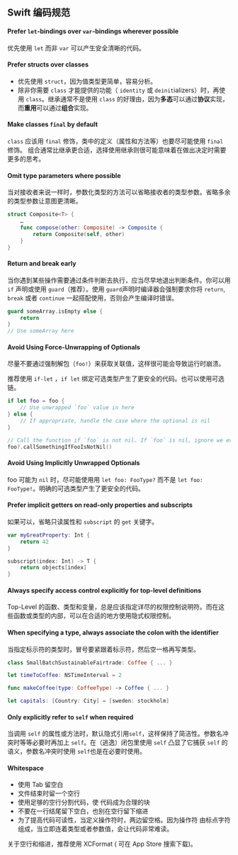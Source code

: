 ## Swift 编码规范

#### Prefer `let`-bindings over `var`-bindings wherever possible

优先使用 `let` 而非 `var` 可以产生安全清晰的代码。



#### Prefer structs over classes

- 优先使用 `struct`，因为值类型更简单，容易分析。
- 除非你需要 `class` 才能提供的功能（ `identity` 或 `deinit`ializers）时，再使用 `class`。继承通常不是使用 `class` 的好理由，因为**多态**可以通过**协议**实现，而**重用**可以通过**组合**实现。



#### Make classes `final` by default

`class` 应该用 `final` 修饰，类中的定义（属性和方法等）也要尽可能使用 `final` 修饰。 组合通常比继承更合适，选择使用继承则很可能意味着在做出决定时需要更多的思考。



#### Omit type parameters where possible

当对接收者来说一样时，参数化类型的方法可以省略接收者的类型参数。省略多余的类型参数让意图更清晰。

```swift
struct Composite<T> {
	…
	func compose(other: Composite) -> Composite {
		return Composite(self, other)
	}
}
```



#### Return and break early

当你遇到某些操作需要通过条件判断去执行，应当尽早地退出判断条件。你可以用 `if` 声明或使用 `guard`（推荐）。使用 `guard`声明时编译器会强制要求你将 `return`, `break` 或者 `continue` 一起搭配使用，否则会产生编译时错误。

```swift
guard someArray.isEmpty else {
    return
}
// Use someArray here
```



#### Avoid Using Force-Unwrapping of Optionals

尽量不要通过强制解包（`foo!`）来获取关联值，这样很可能会导致运行时崩溃。

推荐使用 `if-let` ，`if let` 绑定可选类型产生了更安全的代码。也可以使用可选链。

```swift
if let foo = foo {
    // Use unwrapped `foo` value in here
} else {
    // If appropriate, handle the case where the optional is nil
}

// Call the function if `foo` is not nil. If `foo` is nil, ignore we ever tried to make the call
foo?.callSomethingIfFooIsNotNil()
```



#### Avoid Using Implicitly Unwrapped Optionals

foo 可能为 `nil` 时，尽可能使用用 `let foo: FooType?` 而不是 `let foo: FooType!`。明确的可选类型产生了更安全的代码。



#### Prefer implicit getters on read-only properties and subscripts

如果可以，省略只读属性和 `subscript` 的 `get` 关键字。

```swift
var myGreatProperty: Int {
	return 42
}

subscript(index: Int) -> T {
	return objects[index]
}
```



#### Always specify access control explicitly for top-level definitions

Top-Level 的函数、类型和变量，总是应该指定详尽的权限控制说明符。而在这些函数或类型的内部，可以在合适的地方使用隐式权限控制。



#### When specifying a type, always associate the colon with the identifier

当指定标示符的类型时，冒号要紧跟着标示符，然后空一格再写类型。

```swift
class SmallBatchSustainableFairtrade: Coffee { ... }

let timeToCoffee: NSTimeInterval = 2

func makeCoffee(type: CoffeeType) -> Coffee { ... }

let capitals: [Country: City] = [sweden: stockholm]
```



#### Only explicitly refer to `self` when required

当调用 `self` 的属性或方法时，默认隐式引用`self`，这样保持了简洁性。参数名冲突时等等必要时再加上 `self`。在（逃逸）闭包里使用 `self` 凸显了它捕获 `self` 的语义，参数名冲突时使用 `self`也是在必要时使用。



#### Whitespace

- 使用 Tab 留空白
- 文件结束时留一个空行
- 使用足够的空行分割代码，使 代码成为合理的块
- 不要在一行结尾留下空白，也别在空行留下缩进
- 为了提高代码可读性，当定义操作符时，两边留空格。因为操作符 由标点字符组成，当立即连着类型或者参数值，会让代码非常难读。

关于空行和缩进，推荐使用 XCFormat ( 可在 App Store 搜索下载)。